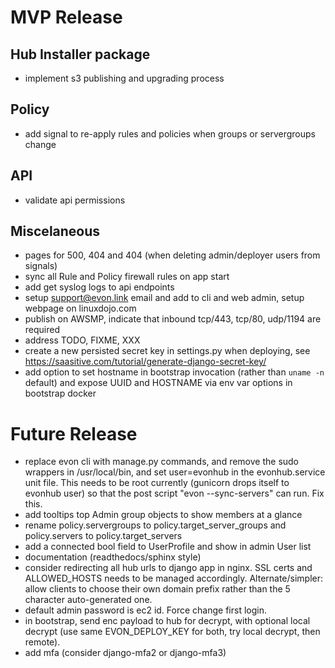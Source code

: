 # MVP Release

## Hub Installer package

* implement s3 publishing and upgrading process

## Policy

* add signal to re-apply rules and policies when groups or servergroups change

## API

* validate api permissions

## Miscelaneous

* pages for 500, 404 and 404 (when deleting admin/deployer users from signals)
* sync all Rule and Policy firewall rules on app start
* add get syslog logs to api endpoints
* setup support@evon.link email and add to cli and web admin, setup webpage on linuxdojo.com
* publish on AWSMP, indicate that inbound tcp/443, tcp/80, udp/1194 are required
* address TODO, FIXME, XXX
* create a new persisted secret key in settings.py when deploying, see https://saasitive.com/tutorial/generate-django-secret-key/
* add option to set hostname in bootstrap invocation (rather than `uname -n` default) and expose UUID and HOSTNAME via env var options in bootstrap docker

# Future Release

* replace evon cli with manage.py commands, and remove the sudo wrappers in /usr/local/bin, and set user=evonhub in the evonhub.service unit file. This needs to be root currently (gunicorn drops itself to evonhub user) so that the post script "evon --sync-servers" can run. Fix this.
* add tooltips top Admin group objects to show members at a glance
* rename policy.servergroups to policy.target_server_groups and policy.servers to policy.target_servers
* add a connected bool field to UserProfile and show in admin User list
* documentation (readthedocs/sphinx style)
* consider redirecting all hub urls to django app in nginx. SSL certs and ALLOWED_HOSTS needs to be managed accordingly. Alternate/simpler: allow clients to choose their own domain prefix rather than the 5 character auto-generated one.
* default admin password is ec2 id. Force change first login.
* in bootstrap, send enc payload to hub for decrypt, with optional local decrypt (use same EVON_DEPLOY_KEY for both, try local decrypt, then remote).
* add mfa (consider django-mfa2 or django-mfa3)
